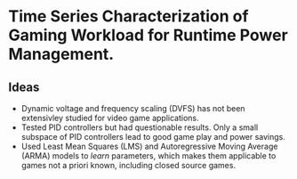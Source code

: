 # Time Series Characterization of Gaming Workload for Runtime Power Management.

## Ideas

- Dynamic voltage and frequency scaling (DVFS) has not been extensivley studied for video game applications.
- Tested PID controllers but had questionable results. Only a small subspace of PID controllers lead to good game play and power savings.
- Used Least Mean Squares (LMS) and Autoregressive Moving Average (ARMA) models to *learn* parameters, which makes them applicable to games not a priori known, including closed source games.